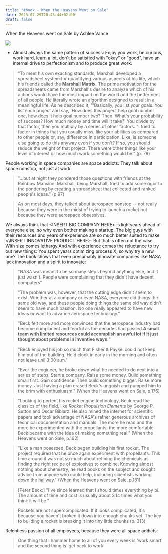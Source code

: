 ```yaml
---
title: "#book - When the Heavens Went on Sale"
date: 2023-07-29T20:43:44+02:00
draft: false 
---
```


When the Heavens went on Sale by Ashlee Vance

![](https://m.media-amazon.com/images/I/41RitC5WhlL._SY264_BO1,204,203,200_QL40_ML2_.jpg)

* Almost always the same pattern of success: Enjoy you work, be curious, work hard, learn a lot, don't be satisfied with "okay" or "good", have an internal drive to perfectionism and to produce great work.

> "To meet his own exacting standards, Marshall developed a spreadsheet system for quantifying various aspects of his life, which his friends called the **Marshall Matrix**. The prime motivation for the spreadsheets came from Marshall's desire to analyze which of his actions would have the most impact on the world and the betterment of all people. He literally wrote an algorithm designed to result in a meaningful life. As he described it, '"Basically, you list your goals. You list each project and say, 'How does this project help goal number one, how does it help goal number two?'Then 'What's your probability of success? How much money and time will it take?' You divide by that factor, then you multiply by a series of other factors. "I tried to factor in things that you usually miss, like your abilities as compared to other people or, say, difference in participation. Like, is someone else going to do this anyway even if you don't? If so, you should reduce the weight of that project. There were other things like your level of interest or how much work something would be." (p. 79)

People working in space companies are space addicts. They talk about space nonstop, not just at work:

> "...but at night they pondered those questions with friends at the Rainbow Mansion. Marshall, being Marshall, tried to add some rigor to the pondering by creating a spreadsheet that collected and ranked people's ideas." (p.97)

> As on most days, they talked about aerospace nonstop -- not really because they were in the midst of trying to launch a rocket but because they were aerospace obsessives.


We always think that \<INSERT BIG COMPANY HERE\> is lightyears ahead of everyone else, so why even bother making a startup. The big guys with their resources and years of experience are so much better suited to make <\INSERT INNOVATIVE PRODUCT HERE\>. But that is often not the case. With size comes lethargy.And with experience comes the reluctance to try out new things: You spent years optimizing process X, so why try a new one? The book shows that even presumably innovate companies like NASA lack innovation and a spirit to innovate:

> "NASA was meant to be so many steps beyond anything else, and it just wasn't. People were complaining that they didn't have decent computers"

> "The problem was, however, that the cutting edge didn't seem to exist. Whether at a company or even NASA, everyone did things the same old way, and these people doing things the same old way didn't seem to have much passion. No one really appeared to have new ideas or want to advance aerospace technology."

> "Beck felt more and more convinced that the aerospace industry had become complacent and fearful as the decades had passed.**A small team with limited resources could accomplish an awful lot if it just thought about problems in inventive ways.**"

> "Beck enjoyed his job so much that Fisher & Paykel could not keep him out of the building. He'd clock in early in the morning and often not leave unil 3:00 a.m."

> "Ever the engineer, he broke down what he needed to do next into a series of steps: Start a company. Raise some money. Build something small first. Gain confidence. Then build something bigger. Raise more money. Just having a plan erased Beck's anguish and pumped him to the brim with enthusiuasm." (When the Heavens went on Sale, p.176)

> "Looking to perfect his rocket engine technology, Beck read the classics of the field, like *Rocket Propulsion Elements* by George P. Sutton and Oscar Biblarz. He also mined the internet for scientific papers and took advantage of NASA's rather generous archives of technical documentation and manuals. The more he read and the more he experimented with the propellants, the more comfortable Beck became with the idea of making something real." (When the Heavens went on Sale, p.162)

> "Like a man posessed, Beck began building his first rocket. The project required that he once again experiment with propellants. This time around it was not so much about refining the chemicals as finding the right recipe of explosives to combine. Knowing almost nothing about chemistry, he read books on the subject and sought advice from anyone who could help, including scientists working down the hallway." (When the Heavens went on Sale, p.181)

> [Peter Beck:] "I've since learned that I should times everything by pi. The amount of time and cost is usually about 3.14 times what you think it will be."

> Rockets are not supercomplicated. If it looks complicated, it's because you haven't broken it down into enough chunks yet. The key to building a rocket is breaking it into tiny little chunks (p. 313)

Relentless passion of all employees, because they were all space addicts:

> One thing that I hammer home to all of you every week is 'work smart' and the second thing is 'get back to work'

